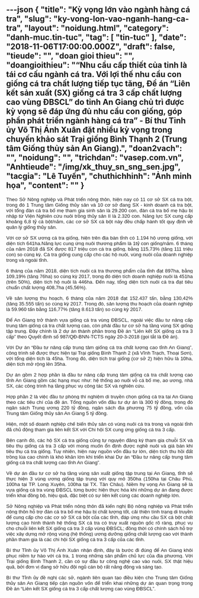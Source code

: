 ---json
{
    "title": "Kỳ vọng lớn vào ngành hàng cá tra",
    "slug": "ky-vong-lon-vao-nganh-hang-ca-tra",
    "layout": "noidung.html",
    "category": "danh-muc.tin-tuc",
    "tag": [
        "tin-tuc"
    ],
    "date": "2018-11-06T17:00:00.000Z",
    "draft": false,
    "tieude": "",
    "doan gioi thieu": "",
    "doangioithieu": "“Nhu cầu cấp thiết của tỉnh là tái cơ cấu ngành cá tra. Với lợi thế nhu cầu con giống cá tra chất lượng tiếp tục tăng, Đề án “Liên kết sản xuất (SX) giống cá tra 3 cấp chất lượng cao vùng ĐBSCL” do tỉnh An Giang chủ trì được kỳ vọng sẽ đáp ứng đủ nhu cầu con giống, góp phần phát triển ngành hàng cá tra” - Bí thư Tỉnh ủy Võ Thị Ánh Xuân đặt nhiều kỳ vọng trong chuyến khảo sát Trại giống Bình Thạnh 2 (Trung tâm Giống thủy sản An Giang).",
    "doan2vach": "",
    "noidung": "",
    "trichdan": "vasep.com.vn",
    "Anhtieude": "/img/xk_thuy_sn_sng_sen.jpg",
    "tacgia": "Lê Tuyến",
    "chuthichhinh": "Ảnh minh họa",
    "__content__": ""
}
---
<p style="text-align:justify"><span style="font-size:13px"><span style="color:#1b1b1b"><span style="font-family:Arial"><span style="background-color:#ffffff"><span style="font-size:10pt">Theo Sở N&ocirc;ng nghiệp v&agrave; Ph&aacute;t triển n&ocirc;ng th&ocirc;n, hiện nay c&oacute; 11 cơ sở SX c&aacute; tra bột, trong đ&oacute; 1 Trung t&acirc;m Giống thủy sản v&agrave; 10 cơ sở đang SX - kinh doanh c&aacute; tra bột, với tổng đ&agrave;n c&aacute; tra bố mẹ tham gia sinh sản l&agrave; 29.200 con, đ&agrave;n c&aacute; tra bố mẹ hậu bị nhập từ Viện Nghi&ecirc;n cứu nu&ocirc;i trồng thủy sản II l&agrave; 2.320 con. Năng lực SX cung cấp khoảng 6,8 tỷ c&aacute; bột/năm, c&aacute;c cơ sở SX c&aacute; bột n&agrave;y đều chấp h&agrave;nh tốt quy định về quản l&yacute; giống thủy sản.</span></span></span></span></span></p>

<p style="margin-left:0cm; margin-right:0cm; text-align:justify"><span style="font-size:13px"><span style="background-color:white"><span style="color:#1b1b1b"><span style="font-family:Arial"><span style="font-size:10pt">Với cơ sở SX ương c&aacute; tra giống, hiện tr&ecirc;n địa b&agrave;n tỉnh c&oacute; 1.194 hộ ương giống, với diện t&iacute;ch 641ha.Năng lực cung ứng nu&ocirc;i thương phẩm l&agrave; 1tỷ con giống/năm. 6 th&aacute;ng của năm 2018 đ&atilde; SX được 817 triệu con c&aacute; tra giống, bằng 115,73% (tăng 111 triệu con) so c&ugrave;ng kỳ. C&aacute; tra giống cung cấp cho c&aacute;c hộ nu&ocirc;i, v&ugrave;ng nu&ocirc;i của doanh nghiệp trong v&agrave; ngo&agrave;i tỉnh.</span></span></span></span></span></p>

<p style="margin-left:0cm; margin-right:0cm; text-align:justify"><span style="font-size:13px"><span style="background-color:white"><span style="color:#1b1b1b"><span style="font-family:Arial"><span style="font-size:10pt">6 th&aacute;ng của năm 2018, diện t&iacute;ch nu&ocirc;i c&aacute; tra thương phẩm của tỉnh đạt 897ha, bằng 109,19% (tăng 76ha) so c&ugrave;ng kỳ 2017, trong đ&oacute; diện t&iacute;ch doanh nghiệp nu&ocirc;i l&agrave; 451ha (tr&ecirc;n 50%), diện t&iacute;ch hộ nu&ocirc;i l&agrave; 446ha. Đến nay, tổng diện t&iacute;ch nu&ocirc;i c&aacute; tra đạt ti&ecirc;u chuẩn chất lượng 408,7ha (45,56%).</span></span></span></span></span></p>

<p style="margin-left:0cm; margin-right:0cm; text-align:justify"><span style="font-size:13px"><span style="background-color:white"><span style="color:#1b1b1b"><span style="font-family:Arial"><span style="font-size:10pt">Về sản lượng thu hoạch, 6 th&aacute;ng của năm 2018 đạt 152.437 tấn, bằng 130,42% (tăng 35.555 tấn) so c&ugrave;ng kỳ 2017. Trong đ&oacute;, sản lượng thu hoạch của doanh nghiệp l&agrave; 59.960 tấn bằng 116,77% (tăng 8.613 tấn) so c&ugrave;ng kỳ 2017.</span></span></span></span></span></p>

<p style="margin-left:0cm; margin-right:0cm; text-align:justify"><span style="font-size:13px"><span style="background-color:white"><span style="color:#1b1b1b"><span style="font-family:Arial"><span style="font-size:10pt">Để An Giang trở th&agrave;nh vựa giống c&aacute; tra v&ugrave;ng ĐBSCL, ngo&agrave;i việc đầu tư n&acirc;ng cấp trung t&acirc;m giống c&aacute; tra chất lượng cao, c&ograve;n phải đầu tư cơ sở hạ tầng v&ugrave;ng SX giống tập trung. Đ&acirc;y ch&iacute;nh l&agrave; 2 dự &aacute;n th&agrave;nh phần trong Đề &aacute;n &ldquo;Li&ecirc;n kết SX giống c&aacute; tra 3 cấp&rdquo; theo Quyết định số 987/QĐ-BNN-TCTS ng&agrave;y 20-3-2018 (gọi tắt l&agrave; Đề &aacute;n).</span></span></span></span></span></p>

<p style="margin-left:0cm; margin-right:0cm; text-align:justify"><span style="font-size:13px"><span style="background-color:white"><span style="color:#1b1b1b"><span style="font-family:Arial"><span style="font-size:10pt">Với Dự &aacute;n &ldquo;Đầu tư n&acirc;ng cấp trung t&acirc;m giống c&aacute; tra chất lượng cao tỉnh An Giang&rdquo;, c&ocirc;ng tr&igrave;nh sẽ được thực hiện tại Trại giống B&igrave;nh Thạnh 2 (x&atilde; Vĩnh Trạch, Thoại Sơn), với tổng diện t&iacute;ch l&agrave; 45ha. Trong đ&oacute;, diện t&iacute;ch trại giống (cơ sở 2) hiện hữu l&agrave; 10ha, diện t&iacute;ch mở rộng l&ecirc;n 35ha.</span></span></span></span></span></p>

<p style="margin-left:0cm; margin-right:0cm; text-align:justify"><span style="font-size:13px"><span style="background-color:white"><span style="color:#1b1b1b"><span style="font-family:Arial"><span style="font-size:10pt">Dự &aacute;n gồm 2 hợp phần l&agrave; đầu tư n&acirc;ng cấp trung t&acirc;m giống c&aacute; tra chất lượng cao tỉnh An Giang gồm c&aacute;c hạng mục như: hệ thống ao nu&ocirc;i vỗ c&aacute; bố mẹ, ao ương, nh&agrave; SX, c&aacute;c c&ocirc;ng tr&igrave;nh hạ tầng phục vụ c&ocirc;ng t&aacute;c SX v&agrave; nghi&ecirc;n cứu.</span></span></span></span></span></p>

<p style="margin-left:0cm; margin-right:0cm; text-align:justify"><span style="font-size:13px"><span style="background-color:white"><span style="color:#1b1b1b"><span style="font-family:Arial"><span style="font-size:10pt">Hợp phần 2 l&agrave; việc đầu tư ph&ograve;ng th&iacute; nghiệm di truyền chọn giống c&aacute; tra tại An Giang theo c&aacute;c ti&ecirc;u ch&iacute; của đề &aacute;n. Tổng nguồn vốn đầu tư dự &aacute;n l&agrave; 300 tỷ đồng, trong đ&oacute; ng&acirc;n s&aacute;ch Trung ương 220 tỷ đồng, ng&acirc;n s&aacute;ch địa phương 75 tỷ đồng, vốn của Trung t&acirc;m Giống thủy sản An Giang 5 tỷ đồng.</span></span></span></span></span></p>

<p style="margin-left:0cm; margin-right:0cm; text-align:justify"><span style="font-size:13px"><span style="background-color:white"><span style="color:#1b1b1b"><span style="font-family:Arial"><span style="font-size:10pt">Hiện, một số doanh nghiệp chế biến thủy sản c&oacute; v&ugrave;ng nu&ocirc;i c&aacute; tra trong v&agrave; ngo&agrave;i tỉnh đ&atilde; chủ động tham gia li&ecirc;n kết SX với Chi hội SX cung ứng giống c&aacute; tra 3 cấp.</span></span></span></span></span></p>

<p style="margin-left:0cm; margin-right:0cm; text-align:justify"><span style="font-size:13px"><span style="background-color:white"><span style="color:#1b1b1b"><span style="font-family:Arial"><span style="font-size:10pt">B&ecirc;n cạnh đ&oacute;, c&aacute;c hộ SX c&aacute; tra giống cũng tự nguyện đăng k&yacute; tham gia chuỗi SX v&agrave; ti&ecirc;u thụ giống c&aacute; tra 3 cấp với mong muốn ổn định được nghề nu&ocirc;i v&agrave; gi&aacute; b&aacute;n khi ti&ecirc;u thụ c&aacute; tra giống. Tuy nhi&ecirc;n, hiện nay nguồn vốn đầu tư lớn, diện t&iacute;ch thu hồi đất trồng l&uacute;a cao ch&iacute;nh l&agrave; kh&oacute; khăn lớn khi triển khai Dự &aacute;n &ldquo;Đầu tư n&acirc;ng cấp trung t&acirc;m giống c&aacute; tra chất lượng cao tỉnh An Giang&rdquo;.</span></span></span></span></span></p>

<p style="margin-left:0cm; margin-right:0cm; text-align:justify"><span style="font-size:13px"><span style="background-color:white"><span style="color:#1b1b1b"><span style="font-family:Arial"><span style="font-size:10pt">Về dự &aacute;n đầu tư cơ sở hạ tầng v&ugrave;ng sản xuất giống tập trung tại An Giang, tỉnh sẽ thực hiện 3 v&ugrave;ng ương giống tập trung với quy m&ocirc; 350ha (150ha tại Ch&acirc;u Ph&uacute;, 100ha tại TP. Long Xuy&ecirc;n, 100ha tại TX. T&acirc;n Ch&acirc;u). Niềm hy vọng An Giang sẽ l&agrave; vựa giống c&aacute; tra v&ugrave;ng ĐBSCL từng bước hiện thực h&oacute;a khi những dự &aacute;n đang được triển khai đồng bộ, hiệu quả, đặc biệt c&oacute; sự li&ecirc;n kết c&ugrave;ng c&aacute;c doanh nghiệp lớn.</span></span></span></span></span></p>

<p style="margin-left:0cm; margin-right:0cm; text-align:justify"><span style="font-size:13px"><span style="background-color:white"><span style="color:#1b1b1b"><span style="font-family:Arial"><span style="font-size:10pt">Sở N&ocirc;ng nghiệp v&agrave; Ph&aacute;t triển n&ocirc;ng th&ocirc;n đ&atilde; kiến nghị Bộ n&ocirc;ng nghiệp v&agrave; Ph&aacute;t triển n&ocirc;ng th&ocirc;n hỗ trợ đ&agrave;n c&aacute; tra bố mẹ hậu bị chất lượng tốt, cải thiện t&iacute;nh trạng di truyền để cung cấp cho c&aacute;c cơ sở SX c&aacute; bột của c&aacute;c tỉnh, đ&aacute;p ứng nhu cầu SX c&aacute; bột chất lượng cao h&igrave;nh th&agrave;nh hệ thống SX c&aacute; tra c&oacute; truy xuất nguồn gốc r&otilde; r&agrave;ng, phục vụ cho chuỗi li&ecirc;n kết SX giống c&aacute; tra 3 cấp v&ugrave;ng ĐBSCL; đồng thời c&oacute; ch&iacute;nh s&aacute;ch hỗ trợ việc x&acirc;y dựng mở rộng v&ugrave;ng (hệ thống) ương dưỡng giống chất lượng cao với th&agrave;nh phần tham gia l&agrave; c&aacute;c chi hội SX giống c&aacute; tra 3 cấp của c&aacute;c tỉnh.</span></span></span></span></span></p>

<p style="margin-left:0cm; margin-right:0cm; text-align:justify"><span style="font-size:13px"><span style="background-color:white"><span style="color:#1b1b1b"><span style="font-family:Arial"><span style="font-size:10pt">B&iacute; thư Tỉnh ủy V&otilde; Thị &Aacute;nh Xu&acirc;n nhận định, đ&acirc;y l&agrave; bước đi đ&uacute;ng để An Giang kh&ocirc;i phục niềm tự h&agrave;o với c&aacute; tra, 1 trong những sản phẩm chủ lực của địa phương. Với Trại giống B&igrave;nh Thạnh 2, cần c&oacute; sự đầu tư c&ocirc;ng nghệ cao v&agrave;o nu&ocirc;i, SX thật hiệu quả, bởi đơn vị đang sở hữu đội ngũ c&aacute;n bộ rất năng động v&agrave; s&aacute;ng tạo.</span></span></span></span></span></p>

<p style="margin-left:0cm; margin-right:0cm; text-align:justify"><span style="font-size:13px"><span style="background-color:white"><span style="color:#1b1b1b"><span style="font-family:Arial"><span style="font-size:10pt">B&iacute; thư Tỉnh ủy đề nghị c&aacute;c sở, ng&agrave;nh li&ecirc;n quan tạo điều kiện cho Trung t&acirc;m Giống thủy sản An Giang tiếp cận nguồn vốn để triển khai những dự &aacute;n quan trọng trong Đề &aacute;n &ldquo;Li&ecirc;n kết SX giống c&aacute; tra 3 cấp chất lượng cao v&ugrave;ng ĐBSCL&rdquo;.</span></span></span></span></span></p>
